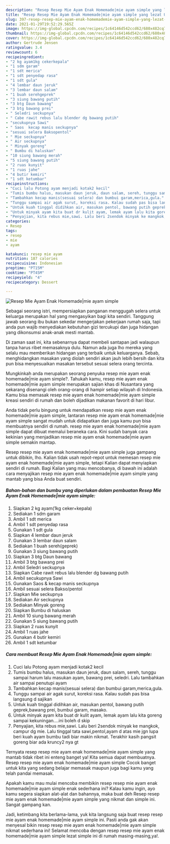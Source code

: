 ```yaml
---
description: "Resep Resep Mie Ayam Enak Homemade|mie ayam simple yang lezat Untuk Jualan"
title: "Resep Resep Mie Ayam Enak Homemade|mie ayam simple yang lezat Untuk Jualan"
slug: 397-resep-resep-mie-ayam-enak-homemademie-ayam-simple-yang-lezat-untuk-jualan
date: 2021-01-29T19:52:29.565Z
image: https://img-global.cpcdn.com/recipes/1c64146d542ccd62/680x482cq70/resep-mie-ayam-enak-homemademie-ayam-simple-foto-resep-utama.jpg
thumbnail: https://img-global.cpcdn.com/recipes/1c64146d542ccd62/680x482cq70/resep-mie-ayam-enak-homemademie-ayam-simple-foto-resep-utama.jpg
cover: https://img-global.cpcdn.com/recipes/1c64146d542ccd62/680x482cq70/resep-mie-ayam-enak-homemademie-ayam-simple-foto-resep-utama.jpg
author: Gertrude Jensen
ratingvalue: 3.4
reviewcount: 6
recipeingredient:
- "2 kg ayam1kg cekerkepala"
- "1 sdm garam"
- "1 sdt merica"
- "1 sdt penyedap rasa"
- "1 sdt gula"
- "4 lembar daun jeruk"
- "3 lembar daun salam"
- "1 buah serehgeprek"
- "3 siung bawang putih"
- "3 btg Daun bawang"
- "3 btg bawang prei"
- " Seledri seckupnya"
- " Cabe rawit rebus lalu blender dg bawang putih"
- "secukupnya Sawi"
- " Saos  kecap manis seckupnya"
- "sesuai selera Baksopentol"
- " Mie seckupnya"
- " Air seckupnya"
- " Minyak goreng"
- " Bumbu di haluskan"
- "10 siung bawang merah"
- "5 siung bawang putih"
- "2 ruas kunyit"
- "1 ruas jahe"
- "4 butir kemiri"
- "1 sdt ketumbar"
recipeinstructions:
- "Cuci lalu Potong ayam menjadi kotak2 kecil"
- "Tumis bumbu halus, masukan daun jeruk, daun salam, sereh, tunggu sampai harum lalu masukan ayam, bawang prei, seledri. Lalu tambahkan air sampai penutupi ayam"
- "Tambahkan kecap manis(sesuai selera) dan bumbui garam,merica,gula."
- "Tunggu sampai air agak surut, koreksi rasa. Kalau sudah pas bisa langsung d sajikan"
- "Untuk kuah tinggal didihkan air, masukan pentol, bawang putih geprek,bawang prei, bumbui garam, masako."
- "Untuk minyak ayam kita buat dr kulit ayam, lemak ayam lalu kita goreng sampai kekuningan....ini boleh d skip"
- "Penyajian, kita rebus mie,sawi. Lalu beri 2sendok minyak ke mangkok, campur dg mie. Lalu tinggal tata sawi,pentol,ayam d atas mie jgn lupa beri kuah ayam bumbu tadi biar makin nikmat. Terakhir kasih pangsit goreng biar ada kruncy2 nya gt"
categories:
- Resep
tags:
- resep
- mie
- ayam

katakunci: resep mie ayam 
nutrition: 187 calories
recipecuisine: Indonesian
preptime: "PT15M"
cooktime: "PT45M"
recipeyield: "4"
recipecategory: Dessert

---
```



![Resep Mie Ayam Enak Homemade|mie ayam simple](https://img-global.cpcdn.com/recipes/1c64146d542ccd62/680x482cq70/resep-mie-ayam-enak-homemademie-ayam-simple-foto-resep-utama.jpg)

Sebagai seorang istri, mempersiapkan panganan menggugah selera untuk keluarga merupakan hal yang mengasyikan bagi kita sendiri. Tanggung jawab seorang ibu bukan sekedar mengerjakan pekerjaan rumah saja, tapi anda pun wajib menyediakan kebutuhan gizi tercukupi dan juga hidangan yang dikonsumsi anak-anak mesti mantab.

Di zaman  saat ini, kita sebenarnya dapat membeli santapan jadi walaupun tanpa harus ribet memasaknya dulu. Namun ada juga lho mereka yang selalu mau memberikan hidangan yang terbaik untuk keluarganya. Sebab, menghidangkan masakan yang diolah sendiri akan jauh lebih bersih dan kita pun bisa menyesuaikan masakan tersebut sesuai selera orang tercinta. 



Mungkinkah anda merupakan seorang penyuka resep mie ayam enak homemade|mie ayam simple?. Tahukah kamu, resep mie ayam enak homemade|mie ayam simple merupakan sajian khas di Nusantara yang sekarang disenangi oleh orang-orang di hampir setiap wilayah di Indonesia. Kamu bisa memasak resep mie ayam enak homemade|mie ayam simple kreasi sendiri di rumah dan boleh dijadikan makanan favorit di hari libur.

Anda tidak perlu bingung untuk mendapatkan resep mie ayam enak homemade|mie ayam simple, lantaran resep mie ayam enak homemade|mie ayam simple sangat mudah untuk didapatkan dan juga kamu pun bisa membuatnya sendiri di rumah. resep mie ayam enak homemade|mie ayam simple dapat dibuat memalui beraneka cara. Kini sudah banyak cara kekinian yang menjadikan resep mie ayam enak homemade|mie ayam simple semakin mantap.

Resep resep mie ayam enak homemade|mie ayam simple juga gampang untuk dibikin, lho. Kalian tidak usah repot-repot untuk memesan resep mie ayam enak homemade|mie ayam simple, tetapi Kalian dapat menyiapkan sendiri di rumah. Bagi Kalian yang mau mencobanya, di bawah ini adalah cara menyajikan resep mie ayam enak homemade|mie ayam simple yang mantab yang bisa Anda buat sendiri.

<!--inarticleads1-->

##### Bahan-bahan dan bumbu yang diperlukan dalam pembuatan Resep Mie Ayam Enak Homemade|mie ayam simple:

1. Siapkan 2 kg ayam(1kg ceker+kepala)
1. Sediakan 1 sdm garam
1. Ambil 1 sdt merica
1. Ambil 1 sdt penyedap rasa
1. Gunakan 1 sdt gula
1. Siapkan 4 lembar daun jeruk
1. Gunakan 3 lembar daun salam
1. Sediakan 1 buah sereh(geprek)
1. Gunakan 3 siung bawang putih
1. Siapkan 3 btg Daun bawang
1. Ambil 3 btg bawang prei
1. Ambil  Seledri seckupnya
1. Siapkan  Cabe rawit rebus lalu blender dg bawang putih
1. Ambil secukupnya Sawi
1. Gunakan  Saos &amp; kecap manis seckupnya
1. Ambil sesuai selera Bakso/pentol
1. Siapkan  Mie seckupnya
1. Sediakan  Air seckupnya
1. Sediakan  Minyak goreng
1. Siapkan  Bumbu di haluskan
1. Ambil 10 siung bawang merah
1. Gunakan 5 siung bawang putih
1. Siapkan 2 ruas kunyit
1. Ambil 1 ruas jahe
1. Gunakan 4 butir kemiri
1. Ambil 1 sdt ketumbar




<!--inarticleads2-->

##### Cara membuat Resep Mie Ayam Enak Homemade|mie ayam simple:

1. Cuci lalu Potong ayam menjadi kotak2 kecil
1. Tumis bumbu halus, masukan daun jeruk, daun salam, sereh, tunggu sampai harum lalu masukan ayam, bawang prei, seledri. Lalu tambahkan air sampai penutupi ayam
1. Tambahkan kecap manis(sesuai selera) dan bumbui garam,merica,gula.
1. Tunggu sampai air agak surut, koreksi rasa. Kalau sudah pas bisa langsung d sajikan
1. Untuk kuah tinggal didihkan air, masukan pentol, bawang putih geprek,bawang prei, bumbui garam, masako.
1. Untuk minyak ayam kita buat dr kulit ayam, lemak ayam lalu kita goreng sampai kekuningan....ini boleh d skip
1. Penyajian, kita rebus mie,sawi. Lalu beri 2sendok minyak ke mangkok, campur dg mie. Lalu tinggal tata sawi,pentol,ayam d atas mie jgn lupa beri kuah ayam bumbu tadi biar makin nikmat. Terakhir kasih pangsit goreng biar ada kruncy2 nya gt




Ternyata resep resep mie ayam enak homemade|mie ayam simple yang mantab tidak ribet ini enteng banget ya! Kita semua dapat membuatnya. Resep resep mie ayam enak homemade|mie ayam simple Cocok banget untuk kita yang sedang belajar memasak maupun juga bagi kamu yang telah pandai memasak.

Apakah kamu mau mulai mencoba membikin resep resep mie ayam enak homemade|mie ayam simple enak sederhana ini? Kalau kamu ingin, ayo kamu segera siapkan alat-alat dan bahannya, maka buat deh Resep resep mie ayam enak homemade|mie ayam simple yang nikmat dan simple ini. Sangat gampang kan. 

Jadi, ketimbang kita berlama-lama, yuk kita langsung saja buat resep resep mie ayam enak homemade|mie ayam simple ini. Pasti anda gak akan menyesal bikin resep resep mie ayam enak homemade|mie ayam simple nikmat sederhana ini! Selamat mencoba dengan resep resep mie ayam enak homemade|mie ayam simple lezat simple ini di rumah masing-masing,ya!.

